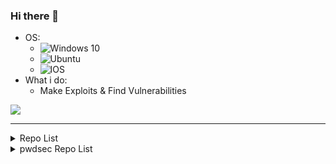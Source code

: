### Hi there 👋
  - OS:
    - <img alt="Windows 10" src="https://img.shields.io/badge/Windows-0078D6?style=for-the-badge&logo=windows&logoColor=white" />
    - <img alt="Ubuntu" src="https://img.shields.io/badge/Ubuntu-E95420?style=for-the-badge&logo=ubuntu&logoColor=white" />
    - <img alt="IOS" src="https://img.shields.io/badge/iOS-000000?style=for-the-badge&logo=ios&logoColor=white">
  - What i do:
    - Make Exploits & Find Vulnerabilities

![](https://komarev.com/ghpvc/?username=pwd0kernel&color=brightgreen&style=flat)

-------

<details Closed>
  <summary>Repo List</summary>
  <a href="https://github.com/pwd0kernel/Prison-Architect-Execution">Prison Architect Execution</a><br>
  <a href="https://github.com/pwd0kernel/CloudScript-Downloader">CloudScript Downloader</a>
</details>

<details Closed>
  <summary>pwdsec Repo List</summary>
  <a href="https://github.com/pwdsec/pwd0console">pwd0console</a><br>
  <a href="https://github.com/pwdsec/CloudScript-Scraper">CloudScript Scraper</a>
  <a href="https://github.com/pwdsec/Magnius-Automated">Magnius Automated</a>
  <a href="https://github.com/pwdsec/Lynx-Exploit-DB">Lynx Exploit DB</a>
  <a href="https://github.com/pwdsec/CloudScript-Scraper-CSharp">CloudScript Scraper CSharp</a>
</details>
